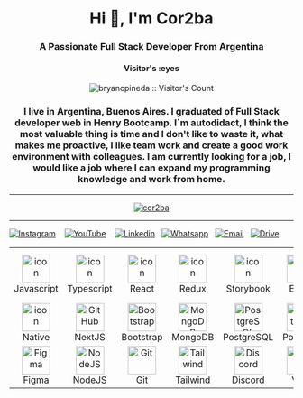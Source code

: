 <h1 align="center">Hi 👋, I'm Cor2ba</h1>
<h3 align="center">A Passionate Full Stack Developer From Argentina</h3>

<h4 align="center">Visitor's :eyes</h4>

<p align="center"><img src="https://profile-counter.glitch.me/{cor2ba}/count.svg" alt="bryancpineda :: Visitor's Count" /></p>

<h3 align="center">I live in Argentina, Buenos Aires. I graduated of Full Stack developer web in Henry Bootcamp. I´m autodidact, I think the most valuable thing is time and I don't like to waste it, what makes me proactive, I like team work and create a good work environment with colleagues. I am currently looking for a job, I would like a job where I can expand my programming knowledge and work from home.</h3>

---

<p align="center"> <a href="https://github.com/ryo-ma/github-profile-trophy"><img src="https://github-profile-trophy.vercel.app/?username=cor2ba" alt="cor2ba" /></a> </p>

---

[![Instagram](https://img.shields.io/badge/instagram-FA9700?style=for-the-badge&logo=instagram&logoColor=white)](https://www.instagram.com/_gabrielcordoba/?hl=es-la)&nbsp;&nbsp;&nbsp;
[![YouTube](https://img.shields.io/badge/youtube-FF0000?style=for-the-badge&logo=youtube&logoColor=white)](https://www.youtube.com/watch?v=QNXIWxXqoPY&ab_channel=Cor2ba)&nbsp;&nbsp;&nbsp;
[![Linkedin](https://img.shields.io/badge/linkedin-%231DA1F2.svg?style=for-the-badge&logo=Linkedin&logoColor=white)](https://www.linkedin.com/in/gabriel-cordoba/)&nbsp;&nbsp;
[![Whatsapp](https://img.shields.io/badge/whatsapp-%57EB3B.svg?style=for-the-badge&logo=Whatsapp&logoColor=white)](https://api.whatsapp.com/send/?phone=5491125837761&text&type=phone_number&app_absent=0)&nbsp;&nbsp;
[![Email](https://img.shields.io/badge/cordobagabrielignacio-%23E4405F.svg?style=for-the-badge&logo=Gmail&logoColor=white)](mailto:cordobagabrielignacio@gmail.com)&nbsp;&nbsp;
[![Drive](https://img.shields.io/badge/cv-AD00FF?style=for-the-badge&logo=&logoColor=white)](https://drive.google.com/file/d/1ues0NTvacqKbJau7R8sLJJjqboS8w_zd/view)&nbsp;&nbsp;

<table>
  <tr>
    <td align="center" width="75">
      <a href="#macropower-tech">
      <img src="https://techstack-generator.vercel.app/js-icon.svg" alt="icon" width="50" height="50" />
      </a>
      <br>Javascript
    </td>
    <td align="center" width="75">
      <img src="https://techstack-generator.vercel.app/ts-icon.svg" alt="icon" width="50" height="50" />
      <br>Typescript
    </td>
    <td align="center" width="75">
      <img src="https://techstack-generator.vercel.app/react-icon.svg" alt="icon" width="50" height="50" />
      <br>React
    </td>
    <td align="center" width="75">
      <img src="https://techstack-generator.vercel.app/redux-icon.svg" alt="icon" width="50" height="50" />
      <br>Redux
    </td>
    <td align="center" width="75">
      <img src="https://techstack-generator.vercel.app/storybook-icon.svg" alt="icon" width="50" height="50" />
      <br>Storybook
    </td>
    <td align="center" width="75">
      <img src="https://techstack-generator.vercel.app/eslint-icon.svg" alt="icon" width="50" height="50" />
      <br>ESlint
    </td>
    <td align="center" width="75">
      <img src="https://techstack-generator.vercel.app/restapi-icon.svg" alt="icon" width="50" height="50" />
      <br>Rest API
    </td>
    <td align="center" width="75">
      <img src="https://techstack-generator.vercel.app/prettier-icon.svg" alt="icon" width="50" height="50" />
      <br>Prettier
    </td>
     <td align="center" width="75">
      <img src="https://techstack-generator.vercel.app/github-icon.svg" alt="icon" width="50" height="50" />
      <br>GitHub
    </td>
     <td align="center" width="75">
       <img src="https://techstack-generator.vercel.app/sass-icon.svg" width="50" height="50" alt="Linkedin" />
       <br>Sass
     </td>
  </tr>
  <tr>
    <td align="center" width="75">
      <img src="https://skillicons.dev/icons?i=react" alt="icon" width="50" height="50" />
      <br>Native
    </td>
    <td align="center" width="75">
      <img src="https://skillicons.dev/icons?i=nextjs" width="50" height="50" alt="GitHub" />
      <br>NextJS
    </td>
    </td>
    <td align="center"  width="75">
      <img src="https://skillicons.dev/icons?i=bootstrap" width="50" height="50" alt="Bootstrap" />
      <br>Bootstrap
    </td>
    <td align="center" width="75">
      <img src="https://skillicons.dev/icons?i=mongodb" width="50" height="50" alt="MongoDB" />
      <br>MongoDB
    </td>
    <td align="center" width="75">
      <img src="https://skillicons.dev/icons?i=postgres" width="50" height="50" alt="PostgreSQL" />
      <br>PostgreSQL
    </td>
    <td align="center" width="75">
      <img src="https://user-images.githubusercontent.com/25181517/192109061-e138ca71-337c-4019-8d42-4792fdaa7128.png" width="50" height="50"                        alt="Postman"/>
      <br>Postman
    </td>
    <td align="center" width="75">
      <img src="https://skillicons.dev/icons?i=express" width="50" height="50" alt="Express" />
      <br>Express
    </td>
    <td align="center" width="75">
      <img src="https://skillicons.dev/icons?i=materialui" width="50" height="50" alt="MaterialUI" />
      <br>MaterialUI
    </td>
    <td align="center"  width="75">
      <img src="https://skillicons.dev/icons?i=html" width="50" height="50" alt="HTML" />
      <br>HTML
    <td align="center" width="75">
      <img src="https://skillicons.dev/icons?i=css" width="50" height="50" alt="CSS" />
      <br>CSS
    </td>
  </tr>
  <tr>
    <td align="center" width="75">
      <img src="https://skillicons.dev/icons?i=figma" width="50" height="50" alt="Figma" />
      <br>Figma
    </td>
    <td align="center" width="75">
      <img src="https://skillicons.dev/icons?i=nodejs" width="50" height="50" alt="NodeJS" />
      <br>NodeJS
    </td>
    <td align="center" width="75"> 
      <img src="https://user-images.githubusercontent.com/25181517/192108372-f71d70ac-7ae6-4c0d-8395-51d8870c2ef0.png" width="50" height="50" alt="Git" />
      <br>Git
    </td>
    <td align="center" width="75">
      <img src="https://skillicons.dev/icons?i=tailwind" width="50" height="50" alt="Tailwind" />
      <br>Tailwind
    </td>
    <td align="center" width="75">
      <img src="https://skillicons.dev/icons?i=discord" width="50" height="50" alt="Discord" />
      <br>Discord
    </td>
    <td align="center" width="75">
      <img src="https://skillicons.dev/icons?i=vscode" width="50" height="50" alt="VSC" />
      <br>VSC
    </td>
    <td align="center" width="75">
      <img src="https://skillicons.dev/icons?i=heroku" width="50" height="50" alt="Heroku" />
      <br>Heroku
    </td>
    <td align="center" width="75">
      <img src="https://skillicons.dev/icons?i=vercel" width="50" height="50" alt="Vercel" />
      <br>Vercel
    </td>
    <td align="center" width="75">
      <img src="https://skillicons.dev/icons?i=netlify" width="50" height="50" alt="Netlify" />
      <br>Netlify
    </td>
    <td align="center" width="75">
      <img src="https://railway.app/brand/logo-dark.svg" width="50" height="50" alt="Heroku" />
      <br>Railway
    </td>
   </tr>
</table>
